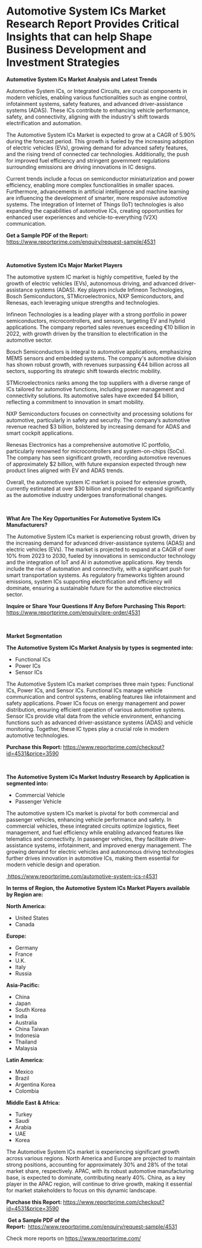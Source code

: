 <p><h1>Automotive System ICs Market Research Report Provides Critical Insights that can help Shape Business Development and Investment Strategies</h1></p><p><strong>Automotive System ICs Market Analysis and Latest Trends</strong></p>
<p><p>Automotive System ICs, or Integrated Circuits, are crucial components in modern vehicles, enabling various functionalities such as engine control, infotainment systems, safety features, and advanced driver-assistance systems (ADAS). These ICs contribute to enhancing vehicle performance, safety, and connectivity, aligning with the industry's shift towards electrification and automation.</p><p>The Automotive System ICs Market is expected to grow at a CAGR of 5.90% during the forecast period. This growth is fueled by the increasing adoption of electric vehicles (EVs), growing demand for advanced safety features, and the rising trend of connected car technologies. Additionally, the push for improved fuel efficiency and stringent government regulations surrounding emissions are driving innovations in IC designs.</p><p>Current trends include a focus on semiconductor miniaturization and power efficiency, enabling more complex functionalities in smaller spaces. Furthermore, advancements in artificial intelligence and machine learning are influencing the development of smarter, more responsive automotive systems. The integration of Internet of Things (IoT) technologies is also expanding the capabilities of automotive ICs, creating opportunities for enhanced user experiences and vehicle-to-everything (V2X) communication.</p></p>
<p><strong>Get a Sample PDF of the Report:&nbsp;</strong> <a href="https://www.reportprime.com/enquiry/request-sample/4531?utm_campaign=3129&utm_medium=2&utm_source=Github&utm_content=ia&utm_term=19032025&utm_id=automotive-system-ics">https://www.reportprime.com/enquiry/request-sample/4531</a></p>
<p>&nbsp;</p>
<p><strong>Automotive System ICs Major Market Players</strong></p>
<p><p>The automotive system IC market is highly competitive, fueled by the growth of electric vehicles (EVs), autonomous driving, and advanced driver-assistance systems (ADAS). Key players include Infineon Technologies, Bosch Semiconductors, STMicroelectronics, NXP Semiconductors, and Renesas, each leveraging unique strengths and technologies.</p><p>Infineon Technologies is a leading player with a strong portfolio in power semiconductors, microcontrollers, and sensors, targeting EV and hybrid applications. The company reported sales revenues exceeding €10 billion in 2022, with growth driven by the transition to electrification in the automotive sector.</p><p>Bosch Semiconductors is integral to automotive applications, emphasizing MEMS sensors and embedded systems. The company's automotive division has shown robust growth, with revenues surpassing €44 billion across all sectors, supporting its strategic shift towards electric mobility.</p><p>STMicroelectronics ranks among the top suppliers with a diverse range of ICs tailored for automotive functions, including power management and connectivity solutions. Its automotive sales have exceeded $4 billion, reflecting a commitment to innovation in smart mobility.</p><p>NXP Semiconductors focuses on connectivity and processing solutions for automotive, particularly in safety and security. The company’s automotive revenue reached $3 billion, bolstered by increasing demand for ADAS and smart cockpit applications.</p><p>Renesas Electronics has a comprehensive automotive IC portfolio, particularly renowned for microcontrollers and system-on-chips (SoCs). The company has seen significant growth, recording automotive revenues of approximately $2 billion, with future expansion expected through new product lines aligned with EV and ADAS trends.</p><p>Overall, the automotive system IC market is poised for extensive growth, currently estimated at over $30 billion and projected to expand significantly as the automotive industry undergoes transformational changes.</p></p>
<p>&nbsp;</p>
<p><strong>What Are The Key Opportunities For Automotive System ICs Manufacturers?</strong></p>
<p><p>The Automotive System ICs market is experiencing robust growth, driven by the increasing demand for advanced driver-assistance systems (ADAS) and electric vehicles (EVs). The market is projected to expand at a CAGR of over 10% from 2023 to 2030, fueled by innovations in semiconductor technology and the integration of IoT and AI in automotive applications. Key trends include the rise of automation and connectivity, with a significant push for smart transportation systems. As regulatory frameworks tighten around emissions, system ICs supporting electrification and efficiency will dominate, ensuring a sustainable future for the automotive electronics sector.</p></p>
<p><strong>Inquire or Share Your Questions If Any Before Purchasing This Report:</strong> <a href="https://www.reportprime.com/enquiry/pre-order/4531?utm_campaign=3129&utm_medium=2&utm_source=Github&utm_content=ia&utm_term=19032025&utm_id=automotive-system-ics">https://www.reportprime.com/enquiry/pre-order/4531</a></p>
<p>&nbsp;</p>
<p><strong>Market Segmentation</strong></p>
<p><strong>The Automotive System ICs Market Analysis by types is segmented into:</strong></p>
<p><ul><li>Functional ICs</li><li>Power ICs</li><li>Sensor ICs</li></ul></p>
<p><p>The Automotive System ICs market comprises three main types: Functional ICs, Power ICs, and Sensor ICs. Functional ICs manage vehicle communication and control systems, enabling features like infotainment and safety applications. Power ICs focus on energy management and power distribution, ensuring efficient operation of various automotive systems. Sensor ICs provide vital data from the vehicle environment, enhancing functions such as advanced driver-assistance systems (ADAS) and vehicle monitoring. Together, these IC types play a crucial role in modern automotive technologies.</p></p>
<p><strong>Purchase this Report:&nbsp;</strong><a href="https://www.reportprime.com/checkout?id=4531&price=3590&utm_campaign=3129&utm_medium=2&utm_source=Github&utm_content=ia&utm_term=19032025&utm_id=automotive-system-ics">https://www.reportprime.com/checkout?id=4531&price=3590</a></p>
<p>&nbsp;</p>
<p><strong>The Automotive System ICs Market Industry Research by Application is segmented into:</strong></p>
<p><ul><li>Commercial Vehicle</li><li>Passenger Vehicle</li></ul></p>
<p><p>The automotive system ICs market is pivotal for both commercial and passenger vehicles, enhancing vehicle performance and safety. In commercial vehicles, these integrated circuits optimize logistics, fleet management, and fuel efficiency while enabling advanced features like telematics and connectivity. In passenger vehicles, they facilitate driver-assistance systems, infotainment, and improved energy management. The growing demand for electric vehicles and autonomous driving technologies further drives innovation in automotive ICs, making them essential for modern vehicle design and operation.</p></p>
<p><a href="https://www.reportprime.com/automotive-system-ics-r4531?utm_campaign=3129&utm_medium=2&utm_source=Github&utm_content=ia&utm_term=19032025&utm_id=automotive-system-ics">&nbsp;https://www.reportprime.com/automotive-system-ics-r4531</a></p>
<p><strong>In terms of Region, the Automotive System ICs Market Players available by Region are:</strong></p>
<p>
    <p> <strong> North America: </strong>
        <ul>
            <li>United States</li>
            <li>Canada</li>
        </ul>
        </p> 
    <p> <strong> Europe: </strong>
        <ul>
            <li>Germany</li>
            <li>France</li>
            <li>U.K.</li>
            <li>Italy</li>
            <li>Russia</li>
        </ul>
        </p> 
    <p> <strong> Asia-Pacific: </strong>
        <ul>
            <li>China</li>
            <li>Japan</li>
            <li>South Korea</li>
            <li>India</li>
            <li>Australia</li>
            <li>China Taiwan</li>
            <li>Indonesia</li>
            <li>Thailand</li>
            <li>Malaysia</li>
        </ul>
        </p> 
    <p> <strong> Latin America: </strong>
        <ul>
            <li>Mexico</li>
            <li>Brazil</li>
            <li>Argentina Korea</li>
            <li>Colombia</li>
        </ul>
        </p> 
    <p> <strong> Middle East & Africa: </strong>
        <ul>
            <li>Turkey</li>
            <li>Saudi</li>
            <li>Arabia</li>
            <li>UAE</li>
            <li>Korea</li>
        </ul>
    </p>
    </p>
<p><p>The Automotive System ICs market is experiencing significant growth across various regions. North America and Europe are projected to maintain strong positions, accounting for approximately 30% and 28% of the total market share, respectively. APAC, with its robust automotive manufacturing base, is expected to dominate, contributing nearly 40%. China, as a key player in the APAC region, will continue to drive growth, making it essential for market stakeholders to focus on this dynamic landscape.</p></p>
<p><strong>Purchase this Report: </strong><a href="https://www.reportprime.com/checkout?id=4531&price=3590&utm_campaign=3129&utm_medium=2&utm_source=Github&utm_content=ia&utm_term=19032025&utm_id=automotive-system-ics">https://www.reportprime.com/checkout?id=4531&price=3590</a></p>
<p>&nbsp;<strong>Get a Sample PDF of the Report:&nbsp;&nbsp;</strong><a href="https://www.reportprime.com/enquiry/request-sample/4531?utm_campaign=3129&utm_medium=2&utm_source=Github&utm_content=ia&utm_term=19032025&utm_id=automotive-system-ics">https://www.reportprime.com/enquiry/request-sample/4531</a></p>
<p><strong></strong></p>
<p>Check more reports on <a href="https://www.reportprime.com/?utm_campaign=3129&utm_medium=2&utm_source=Github&utm_content=ia&utm_term=19032025&utm_id=automotive-system-ics">https://www.reportprime.com/</a></p>